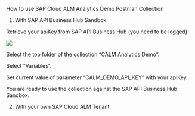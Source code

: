 How to use SAP Cloud ALM Analytics Demo Postman Collection

1) With SAP API Business Hub Sandbox

Retrieve your apiKey from SAP API Business Hub (you need to be logged).

![](https://user-images.githubusercontent.com/79574318/212125431-899ba72b-a1b3-4730-89f3-b7c3f121803c.jpg)

Select the top folder of the collection “CALM Analytics Demo”.

Select “Variables”.

Set current value of parameter “CALM_DEMO_API_KEY” with your apiKey.

You are ready to use the collection against the SAP API Business Hub Sandbox.

2) With your own SAP Cloud ALM Tenant
